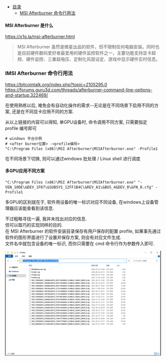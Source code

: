 * [目录](#0)
  * [MSI Afterburner 命令行用法](#1)

#### MSI Afterburner 是什么

https://x1g.la/msi-afterburner.html  

> MSI Afterburner 虽然是微星出品的软件，但不限制任何电脑安装。同时也是目前硬件数码爱好者最爱用的硬件监控软件之一，主要功能支持显卡超频、硬件监控、三重超电压、定制化风扇设定、游戏中显示硬件实时信息。

<h3 id="1">IMSI Afterburner 命令行用法</h3>

https://bitcointalk.org/index.php?topic=2105295.0  
https://forums.guru3d.com/threads/afterburner-command-line-options-and-startup.322469/  

在使用熟练以后, 难免会有自动化操作的需求--无论是在不同场景下启用不同的方案, 还是在不同显卡应用不同的方案.

从以上链接的内容可以得知, 单GPU设备时, 命令调用不同方案, 只需要指定 profile 编号即可

```
# windows 平台示例
# <after burner位置> -<profile编号>
"C:\Program Files (x86)\MSI Afterburner\MSIAfterburner.exe" -Profile1
```

在不同场景下切换, 则可以通过windows 批处理 / Linux shell 进行调度

#### 多GPU应用不同方案

```
"C:\Program Files (x86)\MSI Afterburner\MSIAfterburner.exe" "-VEN_10DE\&DEV_1F07\&SUBSYS_12FF1B4C\&REV_A1\&BUS_4&DEV_0\&FN_0.cfg" -Profile1
```

多GPU的区别就在于, 软件用设备的唯一标识对应不同设备, 在windows上设备管理器应该能查看到该信息.

不过粗略寻找一遍, 我并未找出对应的信息.  
但可以取巧的实现同样的目的.  
在 MSI Afterburner 的软件安装目录保存有用户保存的配置 profile, 如果事先通过软件的图形界面进行了设置并保存方案, 则会有对应文件生成.  
文件名中就包含设备的唯一标识, 而你只需要在 cmd 命令行作为参数传入即可.

![](images/noFOzB2rT7OKy4ZaeFcSRBnG7zY9Wt5l.png)
